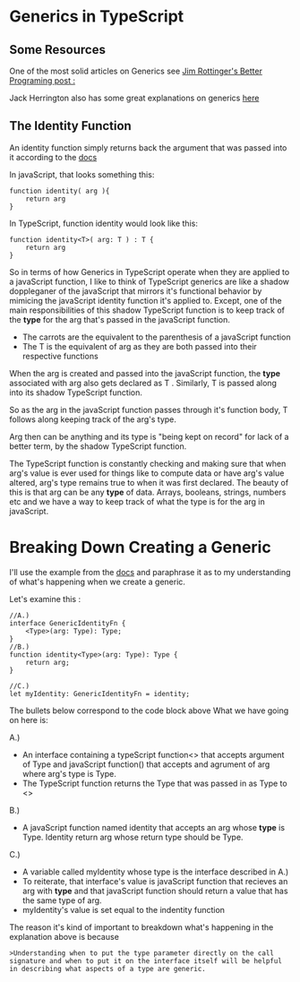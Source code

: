 # Generics in TypeScript

## Some Resources

One of the most solid articles on Generics see [Jim Rottinger's Better Programing post : ](https://betterprogramming.pub/typescript-generics-90be93d8c292#:~:text=The%20identity%20function%20is%20a,function%20is%20not%20very%20flexible.)

Jack Herrington also has some great explanations on generics [here](https://www.youtube.com/watch?v=Q4QDyr0jLfo)

## The Identity Function

An identity function simply returns back the argument that was passed into it according to the [docs](https://www.typescriptlang.org/docs/handbook/2/generics.html)

In javaScript, that looks something this:

    function identity( arg ){
        return arg
    }

In TypeScript, function identity would look like this:

    function identity<T>( arg: T ) : T {
        return arg
    }

So in terms of how Generics in TypeScript operate when they are applied to a javaScript function, I like to think of TypeScript generics are like a shadow doppleganer of the javaScript that mirrors it's functional behavior by mimicing the javaScript identity function it's applied to. Except, one of the main responsibilities of this shadow TypeScript function is to keep track of the **type** for the arg that's passed in the javaScript function.

- The carrots are the equivalent to the parenthesis of a javaScript function
- The T is the equivalent of arg as they are both passed into their respective functions

When the arg is created and passed into the javaScript function, the **type** associated with arg also gets declared as T . Similarly, T is passed along into its shadow TypeScript function.

So as the arg in the javaScript function passes through it's function body, T follows along keeping track of the arg's type.

Arg then can be anything and its type is "being kept on record" for lack of a better term, by the shadow TypeScript function.

The TypeScript function is constantly checking and making sure that when arg's value is ever used for things like to compute data or have arg's value altered, arg's type remains true to when it was first declared. The beauty of this is that arg can be any **type** of data. Arrays, booleans, strings, numbers etc and we have a way to keep track of what the type is for the arg in javaScript.

# Breaking Down Creating a Generic

I'll use the example from the [docs](https://www.typescriptlang.org/docs/handbook/2/generics.html) and paraphrase it as to my understanding of what's happening when we create a generic.

Let's examine this :

    //A.)
    interface GenericIdentityFn {
        <Type>(arg: Type): Type;
    }
    //B.)
    function identity<Type>(arg: Type): Type {
        return arg;
    }

    //C.)
    let myIdentity: GenericIdentityFn = identity;

The bullets below correspond to the code block above
What we have going on here is:

A.)

- An interface containing a typeScript function<> that accepts argument of Type and javaScript function() that accepts and agrument of arg where arg's type is Type.
- The TypeScript function returns the Type that was passed in as Type to <>

B.)

- A javaScript function named identity that accepts an arg whose **type** is Type. Identity return arg whose return type should be Type.

C.)

- A variable called myIdentity whose type is the interface described in A.)
- To reiterate, that interface's value is javaScript function that recieves an arg with **type** and that javaScript function should return a value that has the same type of arg.
- myIdentity's value is set equal to the indentity function

The reason it's kind of important to breakdown what's happening in the explanation above is because

    >Understanding when to put the type parameter directly on the call signature and when to put it on the interface itself will be helpful in describing what aspects of a type are generic.
